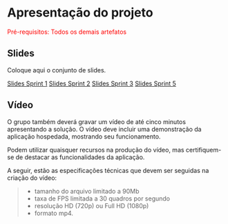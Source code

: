 # Apresentação do projeto

<span style="color:red">Pré-requisitos: Todos os demais artefatos</span>


## Slides

Coloque aqui o conjunto de slides.

[Slides Sprint 1](Slides_Sprint_1_DoaSo.pdf)
[Slides Sprint 2](Slides_Sprint_2_DoaSo.pdf)
[Slides Sprint 3](Slides_Sprint_3_DoaSo.pdf)
[Slides Sprint 5](Slides_Sprint5_DoaSo.pdf)


## Vídeo

O grupo também deverá gravar um vídeo de até cinco minutos apresentando a solução. O vídeo deve incluir uma demonstração da aplicação hospedada, mostrando seu funcionamento.

Podem utilizar quaisquer recursos na produção do vídeo, mas certifiquem-se de destacar as funcionalidades da aplicação.

A seguir, estão as especificações técnicas que devem ser seguidas na criação do vídeo:

> - tamanho do arquivo limitado a 90Mb
> - taxa de FPS limitada a 30 quadros por segundo
> - resolução HD (720p) ou Full HD (1080p)
> - formato mp4.


